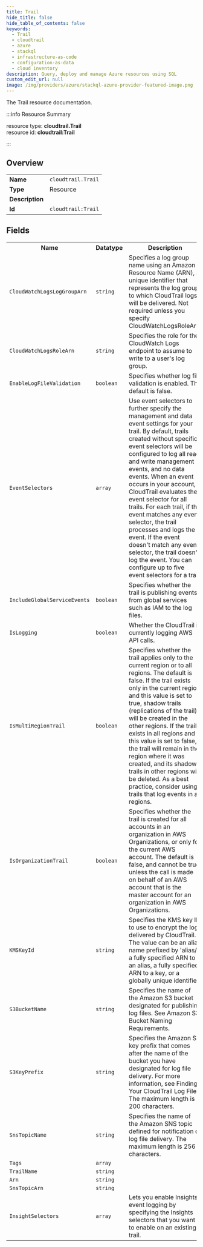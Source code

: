 ```yaml
---
title: Trail
hide_title: false
hide_table_of_contents: false
keywords:
  - Trail
  - cloudtrail
  - azure
  - stackql
  - infrastructure-as-code
  - configuration-as-data
  - cloud inventory
description: Query, deploy and manage Azure resources using SQL
custom_edit_url: null
image: /img/providers/azure/stackql-azure-provider-featured-image.png
---
```

The Trail resource documentation.

:::info Resource Summary

<div class="row">
<div class="providerDocColumn">
<span>resource type:&nbsp;<b>cloudtrail.Trail</b></span><br />
<span>resource id:&nbsp;<b>cloudtrail:Trail</b></span><br />
</div>
</div>

:::

## Overview
<table><tbody>
<tr><td><b>Name</b></td><td><code>cloudtrail.Trail</code></td></tr>
<tr><td><b>Type</b></td><td>Resource</td></tr>
<tr><td><b>Description</b></td><td></td></tr>
<tr><td><b>Id</b></td><td><code>cloudtrail:Trail</code></td></tr>
</tbody></table>

## Fields
<table><tbody>
<tr><th>Name</th><th>Datatype</th><th>Description</th></tr>
<tr><td><code>CloudWatchLogsLogGroupArn</code></td><td><code>string</code></td><td>Specifies a log group name using an Amazon Resource Name (ARN), a unique identifier that represents the log group to which CloudTrail logs will be delivered. Not required unless you specify CloudWatchLogsRoleArn.</td></tr><tr><td><code>CloudWatchLogsRoleArn</code></td><td><code>string</code></td><td>Specifies the role for the CloudWatch Logs endpoint to assume to write to a user's log group.</td></tr><tr><td><code>EnableLogFileValidation</code></td><td><code>boolean</code></td><td>Specifies whether log file validation is enabled. The default is false.</td></tr><tr><td><code>EventSelectors</code></td><td><code>array</code></td><td>Use event selectors to further specify the management and data event settings for your trail. By default, trails created without specific event selectors will be configured to log all read and write management events, and no data events. When an event occurs in your account, CloudTrail evaluates the event selector for all trails. For each trail, if the event matches any event selector, the trail processes and logs the event. If the event doesn't match any event selector, the trail doesn't log the event. You can configure up to five event selectors for a trail.</td></tr><tr><td><code>IncludeGlobalServiceEvents</code></td><td><code>boolean</code></td><td>Specifies whether the trail is publishing events from global services such as IAM to the log files.</td></tr><tr><td><code>IsLogging</code></td><td><code>boolean</code></td><td>Whether the CloudTrail is currently logging AWS API calls.</td></tr><tr><td><code>IsMultiRegionTrail</code></td><td><code>boolean</code></td><td>Specifies whether the trail applies only to the current region or to all regions. The default is false. If the trail exists only in the current region and this value is set to true, shadow trails (replications of the trail) will be created in the other regions. If the trail exists in all regions and this value is set to false, the trail will remain in the region where it was created, and its shadow trails in other regions will be deleted. As a best practice, consider using trails that log events in all regions.</td></tr><tr><td><code>IsOrganizationTrail</code></td><td><code>boolean</code></td><td>Specifies whether the trail is created for all accounts in an organization in AWS Organizations, or only for the current AWS account. The default is false, and cannot be true unless the call is made on behalf of an AWS account that is the master account for an organization in AWS Organizations.</td></tr><tr><td><code>KMSKeyId</code></td><td><code>string</code></td><td>Specifies the KMS key ID to use to encrypt the logs delivered by CloudTrail. The value can be an alias name prefixed by 'alias/', a fully specified ARN to an alias, a fully specified ARN to a key, or a globally unique identifier.</td></tr><tr><td><code>S3BucketName</code></td><td><code>string</code></td><td>Specifies the name of the Amazon S3 bucket designated for publishing log files. See Amazon S3 Bucket Naming Requirements.</td></tr><tr><td><code>S3KeyPrefix</code></td><td><code>string</code></td><td>Specifies the Amazon S3 key prefix that comes after the name of the bucket you have designated for log file delivery. For more information, see Finding Your CloudTrail Log Files. The maximum length is 200 characters.</td></tr><tr><td><code>SnsTopicName</code></td><td><code>string</code></td><td>Specifies the name of the Amazon SNS topic defined for notification of log file delivery. The maximum length is 256 characters.</td></tr><tr><td><code>Tags</code></td><td><code>array</code></td><td></td></tr><tr><td><code>TrailName</code></td><td><code>string</code></td><td></td></tr><tr><td><code>Arn</code></td><td><code>string</code></td><td></td></tr><tr><td><code>SnsTopicArn</code></td><td><code>string</code></td><td></td></tr><tr><td><code>InsightSelectors</code></td><td><code>array</code></td><td>Lets you enable Insights event logging by specifying the Insights selectors that you want to enable on an existing trail.</td></tr>
</tbody></table>